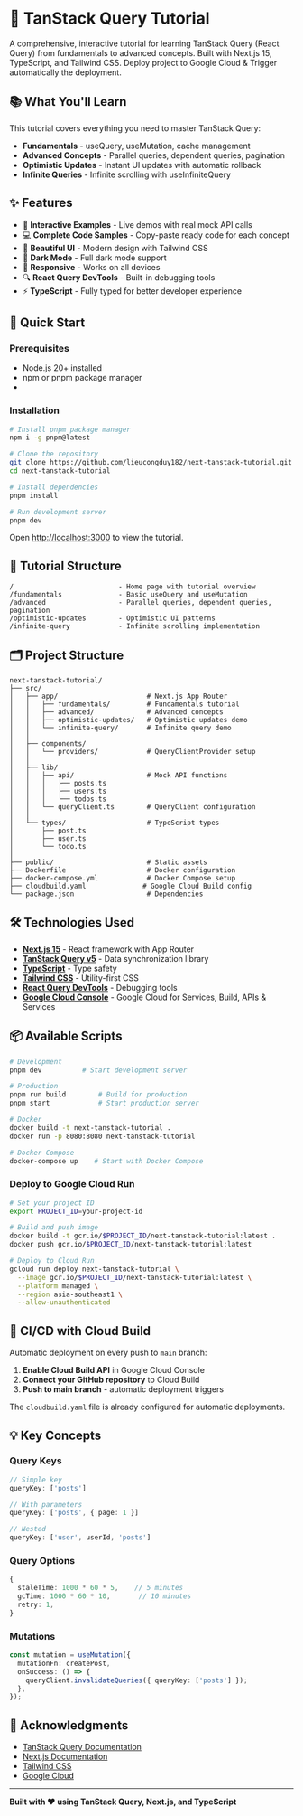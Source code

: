 # 🚀 TanStack Query Tutorial

A comprehensive, interactive tutorial for learning TanStack Query (React Query) from fundamentals to advanced concepts. Built with Next.js 15, TypeScript, and Tailwind CSS. Deploy project to Google Cloud & Trigger automatically the deployment.

## 📚 What You'll Learn

This tutorial covers everything you need to master TanStack Query:

- **Fundamentals** - useQuery, useMutation, cache management
- **Advanced Concepts** - Parallel queries, dependent queries, pagination
- **Optimistic Updates** - Instant UI updates with automatic rollback
- **Infinite Queries** - Infinite scrolling with useInfiniteQuery

## ✨ Features

- 🎯 **Interactive Examples** - Live demos with real mock API calls
- 💻 **Complete Code Samples** - Copy-paste ready code for each concept
- 🎨 **Beautiful UI** - Modern design with Tailwind CSS
- 🌙 **Dark Mode** - Full dark mode support
- 📱 **Responsive** - Works on all devices
- 🔍 **React Query DevTools** - Built-in debugging tools
- ⚡ **TypeScript** - Fully typed for better developer experience

## 🚀 Quick Start

### Prerequisites

- Node.js 20+ installed
- npm or pnpm package manager
-  

### Installation

```bash
# Install pnpm package manager
npm i -g pnpm@latest

# Clone the repository
git clone https://github.com/lieucongduy182/next-tanstack-tutorial.git
cd next-tanstack-tutorial

# Install dependencies
pnpm install

# Run development server
pnpm dev
```

Open [http://localhost:3000](http://localhost:3000) to view the tutorial.

## 📖 Tutorial Structure

```
/                          - Home page with tutorial overview
/fundamentals              - Basic useQuery and useMutation
/advanced                  - Parallel queries, dependent queries, pagination
/optimistic-updates        - Optimistic UI patterns
/infinite-query            - Infinite scrolling implementation
```

## 🗂️ Project Structure

```
next-tanstack-tutorial/
├── src/
│   ├── app/                      # Next.js App Router
│   │   ├── fundamentals/         # Fundamentals tutorial
│   │   ├── advanced/             # Advanced concepts
│   │   ├── optimistic-updates/   # Optimistic updates demo
│   │   └── infinite-query/       # Infinite query demo
│   │
│   ├── components/
│   │   └── providers/            # QueryClientProvider setup
│   │
│   ├── lib/
│   │   ├── api/                  # Mock API functions
│   │   │   ├── posts.ts
│   │   │   ├── users.ts
│   │   │   └── todos.ts
│   │   └── queryClient.ts        # QueryClient configuration
│   │
│   └── types/                    # TypeScript types
│       ├── post.ts
│       ├── user.ts
│       └── todo.ts
│
├── public/                       # Static assets
├── Dockerfile                    # Docker configuration
├── docker-compose.yml            # Docker Compose setup
├── cloudbuild.yaml              # Google Cloud Build config
└── package.json                  # Dependencies
```

## 🛠️ Technologies Used

- **[Next.js 15](https://nextjs.org/)** - React framework with App Router
- **[TanStack Query v5](https://tanstack.com/query)** - Data synchronization library
- **[TypeScript](https://www.typescriptlang.org/)** - Type safety
- **[Tailwind CSS](https://tailwindcss.com/)** - Utility-first CSS
- **[React Query DevTools](https://tanstack.com/query/latest/docs/react/devtools)** - Debugging tools
- **[Google Cloud Console](https://console.cloud.google.com/query/latest/docs/react/devtools)** - Google Cloud for Services, Build, APIs & Services

## 📦 Available Scripts

```bash
# Development
pnpm dev          # Start development server

# Production
pnpm run build        # Build for production
pnpm start            # Start production server

# Docker
docker build -t next-tanstack-tutorial .
docker run -p 8080:8080 next-tanstack-tutorial

# Docker Compose
docker-compose up    # Start with Docker Compose
```

### Deploy to Google Cloud Run

```bash
# Set your project ID
export PROJECT_ID=your-project-id

# Build and push image
docker build -t gcr.io/$PROJECT_ID/next-tanstack-tutorial:latest .
docker push gcr.io/$PROJECT_ID/next-tanstack-tutorial:latest

# Deploy to Cloud Run
gcloud run deploy next-tanstack-tutorial \
  --image gcr.io/$PROJECT_ID/next-tanstack-tutorial:latest \
  --platform managed \
  --region asia-southeast1 \
  --allow-unauthenticated
```

## 🔄 CI/CD with Cloud Build

Automatic deployment on every push to `main` branch:

1. **Enable Cloud Build API** in Google Cloud Console
2. **Connect your GitHub repository** to Cloud Build
3. **Push to main branch** - automatic deployment triggers

The `cloudbuild.yaml` file is already configured for automatic deployments.

## 💡 Key Concepts

### Query Keys
```typescript
// Simple key
queryKey: ['posts']

// With parameters
queryKey: ['posts', { page: 1 }]

// Nested
queryKey: ['user', userId, 'posts']
```

### Query Options
```typescript
{
  staleTime: 1000 * 60 * 5,    // 5 minutes
  gcTime: 1000 * 60 * 10,       // 10 minutes
  retry: 1,
}
```

### Mutations
```typescript
const mutation = useMutation({
  mutationFn: createPost,
  onSuccess: () => {
    queryClient.invalidateQueries({ queryKey: ['posts'] });
  },
});
```

## 🙏 Acknowledgments

- [TanStack Query Documentation](https://tanstack.com/query/latest)
- [Next.js Documentation](https://nextjs.org/docs)
- [Tailwind CSS](https://tailwindcss.com/)
- [Google Cloud](https://cloud.google.com/docs)

---

**Built with ❤️ using TanStack Query, Next.js, and TypeScript**